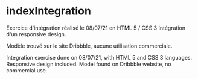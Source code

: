 # indexIntegration

Exercice d'intégration réalisé le 08/07/21 en HTML 5 / CSS 3
Intégration d'un responsive design.

Modèle trouvé sur le site Dribbble, aucune utilisation commerciale.

Integration exercise done on 08/07/21, with HTML 5 and CSS 3 languages.
Responsive design included.
Model found on Dribbble website, no commercial use.

